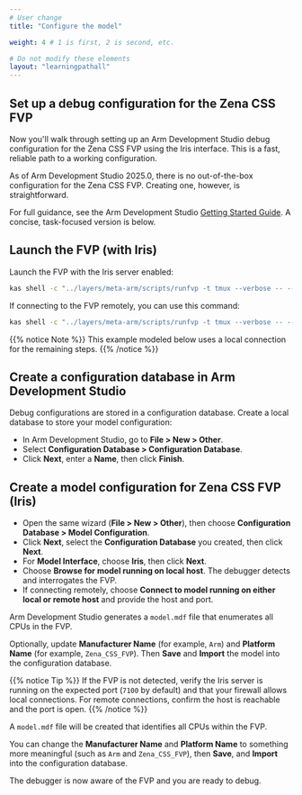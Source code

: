 ```yaml
---
# User change
title: "Configure the model"

weight: 4 # 1 is first, 2 is second, etc.

# Do not modify these elements
layout: "learningpathall"
---
```


## Set up a debug configuration for the Zena CSS FVP

Now you'll walk through setting up an Arm Development Studio debug configuration for the Zena CSS FVP using the Iris interface. This is a fast, reliable path to a working configuration.

As of Arm Development Studio 2025.0, there is no out-of-the-box configuration for the Zena CSS FVP. Creating one, however, is straightforward.

For full guidance, see the Arm Development Studio [Getting Started Guide](https://developer.arm.com/documentation/101469/latest/Migrating-from-DS-5-to-Arm-Development-Studio/Connect-to-new-or-custom-models). A concise, task-focused version is below.

## Launch the FVP (with Iris)

Launch the FVP with the Iris server enabled:

```bash
kas shell -c "../layers/meta-arm/scripts/runfvp -t tmux --verbose -- --iris-server --iris-port 7100"
```
If connecting to the FVP remotely, you can use this command:

```bash
kas shell -c "../layers/meta-arm/scripts/runfvp -t tmux --verbose -- --iris-server --iris-port 7100 -A"
```

{{% notice Note %}}
This example modeled below uses a local connection for the remaining steps.
{{% /notice %}}

## Create a configuration database in Arm Development Studio

Debug configurations are stored in a configuration database. Create a local database to store your model configuration:

- In Arm Development Studio, go to **File > New > Other**.
- Select **Configuration Database > Configuration Database**.
- Click **Next**, enter a **Name**, then click **Finish**.

## Create a model configuration for Zena CSS FVP (Iris)

- Open the same wizard (**File > New > Other**), then choose **Configuration Database > Model Configuration**.
- Click **Next**, select the **Configuration Database** you created, then click **Next**.
- For **Model Interface**, choose **Iris**, then click **Next**.
- Choose **Browse for model running on local host**. The debugger detects and interrogates the FVP.  
- If connecting remotely, choose **Connect to model running on either local or remote host** and provide the host and port.

Arm Development Studio generates a `model.mdf` file that enumerates all CPUs in the FVP.

Optionally, update **Manufacturer Name** (for example, `Arm`) and **Platform Name** (for example, `Zena_CSS_FVP`). Then **Save** and **Import** the model into the configuration database.

{{% notice Tip %}}
If the FVP is not detected, verify the Iris server is running on the expected port (`7100` by default) and that your firewall allows local connections. For remote connections, confirm the host is reachable and the port is open.
{{% /notice %}}

A `model.mdf` file will be created that identifies all CPUs within the FVP.

You can change the **Manufacturer Name** and **Platform Name** to something more meaningful (such as `Arm` and `Zena_CSS_FVP`), then **Save**, and **Import** into the configuration database.

The debugger is now aware of the FVP and you are ready to debug.

